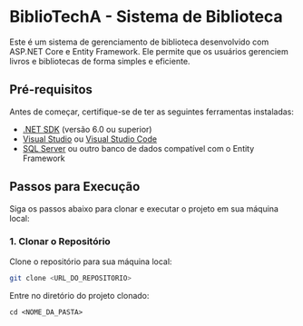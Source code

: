 # BiblioTechA - Sistema de Biblioteca

Este é um sistema de gerenciamento de biblioteca desenvolvido com ASP.NET Core e Entity Framework. Ele permite que os usuários gerenciem livros e bibliotecas de forma simples e eficiente.

## Pré-requisitos

Antes de começar, certifique-se de ter as seguintes ferramentas instaladas:

- [.NET SDK](https://dotnet.microsoft.com/download) (versão 6.0 ou superior)
- [Visual Studio](https://visualstudio.microsoft.com/) ou [Visual Studio Code](https://code.visualstudio.com/)
- [SQL Server](https://www.microsoft.com/en-us/sql-server/sql-server-downloads) ou outro banco de dados compatível com o Entity Framework

## Passos para Execução

Siga os passos abaixo para clonar e executar o projeto em sua máquina local:

### 1. Clonar o Repositório

Clone o repositório para sua máquina local:

```bash
git clone <URL_DO_REPOSITORIO>
```
Entre no diretório do projeto clonado:
```
cd <NOME_DA_PASTA>
```



